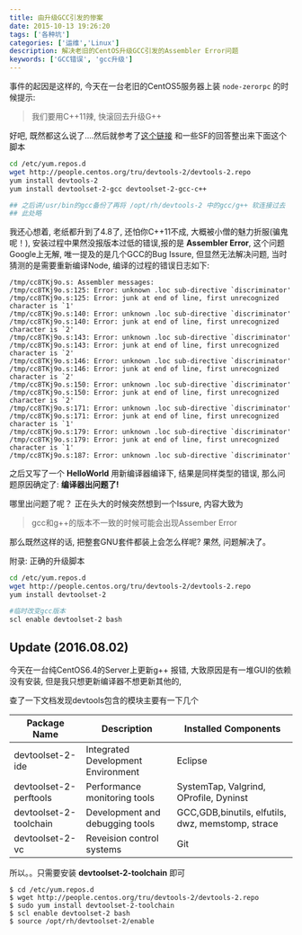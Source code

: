 ```yaml
---
title: 由升级GCC引发的惨案
date: 2015-10-13 19:26:20
tags: ['各种坑']
categories: ['运维','Linux']
description: 解决老旧的CentOS升级GCC引发的Assembler Error问题
keywords: ['GCC错误', 'gcc升级']
---
```



事件的起因是这样的, 今天在一台老旧的CentOS5服务器上装 `node-zerorpc` 的时候提示:

>  我们要用C++11辣, 快滚回去升级G++

好吧, 既然都这么说了....然后就参考了[这个链接](http://engine.wohlnet.ru/forum/viewtopic.php?f=17&t=330) 和一些SF的回答整出来下面这个脚本

```bash
cd /etc/yum.repos.d
wget http://people.centos.org/tru/devtools-2/devtools-2.repo 
yum install devtools-2
yum install devtoolset-2-gcc devtoolset-2-gcc-c++

## 之后讲/usr/bin的gcc备份了再将 /opt/rh/devtools-2 中的gcc/g++ 软连接过去
## 此处略
```

我还心想着, 老纸都升到了4.8了, 还怕你C++11不成, 大概被小僧的魅力折服(骗鬼呢！), 安装过程中果然没报版本过低的错误,报的是 **Assembler Error**, 这个问题Google上无解, 唯一提及的是几个GCC的Bug Issure, 但显然无法解决问题, 当时猜测的是需要重新编译Node, 编译的过程的错误日志如下:

```
/tmp/cc8TKj9o.s: Assembler messages:
/tmp/cc8TKj9o.s:125: Error: unknown .loc sub-directive `discriminator'
/tmp/cc8TKj9o.s:125: Error: junk at end of line, first unrecognized character is `1'
/tmp/cc8TKj9o.s:140: Error: unknown .loc sub-directive `discriminator'
/tmp/cc8TKj9o.s:140: Error: junk at end of line, first unrecognized character is `2'
/tmp/cc8TKj9o.s:143: Error: unknown .loc sub-directive `discriminator'
/tmp/cc8TKj9o.s:143: Error: junk at end of line, first unrecognized character is `2'
/tmp/cc8TKj9o.s:146: Error: unknown .loc sub-directive `discriminator'
/tmp/cc8TKj9o.s:146: Error: junk at end of line, first unrecognized character is `2'
/tmp/cc8TKj9o.s:150: Error: unknown .loc sub-directive `discriminator'
/tmp/cc8TKj9o.s:150: Error: junk at end of line, first unrecognized character is `2'
/tmp/cc8TKj9o.s:171: Error: unknown .loc sub-directive `discriminator'
/tmp/cc8TKj9o.s:171: Error: junk at end of line, first unrecognized character is `1'
/tmp/cc8TKj9o.s:179: Error: unknown .loc sub-directive `discriminator'
/tmp/cc8TKj9o.s:179: Error: junk at end of line, first unrecognized character is `1'
/tmp/cc8TKj9o.s:187: Error: unknown .loc sub-directive `discriminator'
```

之后又写了一个 **HelloWorld** 用新编译器编译下, 结果是同样类型的错误, 那么问题原因确定了: **编译器出问题了!**

哪里出问题了呢？ 正在头大的时候突然想到一个Issure, 内容大致为

> gcc和g++的版本不一致的时候可能会出现Assember Error

那么既然这样的话, 把整套GNU套件都装上会怎么样呢? 果然, 问题解决了。

附录: 正确的升级脚本

```bash 
cd /etc/yum.repos.d
wget http://people.centos.org/tru/devtools-2/devtools-2.repo 
yum install devtoolset-2

#临时改变gcc版本
scl enable devtoolset-2 bash
```


## Update (2016.08.02)

今天在一台纯CentOS6.4的Server上更新g++ 报错, 大致原因是有一堆GUI的依赖没有安装, 但是我只想更新编译器不想更新其他的,

查了一下文档发现devtools包含的模块主要有一下几个

| Package Name | Description | Installed Components |
|--------------|-------------|----------------------|
|devtoolset-2-ide | Integrated Development Environment | Eclipse |
|devtoolset-2-perftools | Performance monitoring tools | SystemTap, Valgrind, OProfile, Dyninst|
|devtoolset-2-toolchain | Development and debugging tools | GCC,GDB,binutils, elfutils, dwz, memstomp, strace|
|devtoolset-2-vc | Reveision control systems | Git|

所以。。只需要安装 **devtoolset-2-toolchain** 即可

```
$ cd /etc/yum.repos.d
$ wget http://people.centos.org/tru/devtools-2/devtools-2.repo 
$ sudo yum install devtoolset-2-toolchain
$ scl enable devtoolset-2 bash 
$ source /opt/rh/devtoolset-2/enable
``` 


